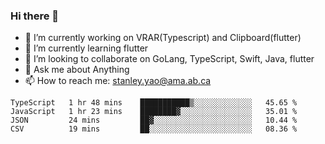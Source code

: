 ### Hi there 👋

- 🔭 I’m currently working on VRAR(Typescript) and Clipboard(flutter) 
- 🌱 I’m currently learning flutter
- 👯 I’m looking to collaborate on GoLang, TypeScript, Swift, Java, flutter
- 💬 Ask me about Anything
- 📫 How to reach me: stanley.yao@ama.ab.ca


<!--START_SECTION:waka-->
```text
TypeScript   1 hr 48 mins    ███████████▒░░░░░░░░░░░░░   45.65 % 
JavaScript   1 hr 23 mins    ████████▓░░░░░░░░░░░░░░░░   35.01 % 
JSON         24 mins         ██▓░░░░░░░░░░░░░░░░░░░░░░   10.44 % 
CSV          19 mins         ██░░░░░░░░░░░░░░░░░░░░░░░   08.36 % 
```
<!--END_SECTION:waka-->
